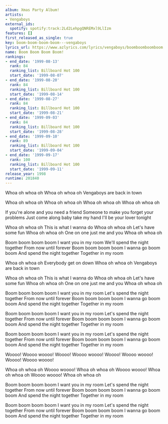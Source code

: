 ```yaml
---
album: Xmas Party Album!
artists:
- Vengaboys
external_ids:
  spotify: spotify:track:2Ld2LehpgQNREMxl9LlIzm
features: []
first_released_as_single: true
key: boom-boom-boom-boom---vengaboys
lyrics_url: https://www.azlyrics.com/lyrics/vengaboys/boomboomboomboom.html
name: Boom Boom Boom Boom!
rankings:
- end_date: '1999-08-13'
  rank: 84
  ranking_list: Billboard Hot 100
  start_date: '1999-08-07'
- end_date: '1999-08-20'
  rank: 84
  ranking_list: Billboard Hot 100
  start_date: '1999-08-14'
- end_date: '1999-08-27'
  rank: 84
  ranking_list: Billboard Hot 100
  start_date: '1999-08-21'
- end_date: '1999-09-03'
  rank: 84
  ranking_list: Billboard Hot 100
  start_date: '1999-08-28'
- end_date: '1999-09-10'
  rank: 89
  ranking_list: Billboard Hot 100
  start_date: '1999-09-04'
- end_date: '1999-09-17'
  rank: 100
  ranking_list: Billboard Hot 100
  start_date: '1999-09-11'
release_year: 1998
runtime: 201840
---
```

Whoa oh whoa oh
Whoa oh whoa oh
Vengaboys are back in town

Whoa oh whoa oh
Whoa oh whoa oh
Whoa oh whoa oh
Whoa oh whoa oh

If you're alone and you need a friend
Someone to make you forget your problems
Just come along baby take my hand
I'll be your lover tonight

Whoa oh whoa oh
This is what I wanna do
Whoa oh whoa oh
Let's have some fun
Whoa oh whoa oh
One on one just me and you
Whoa oh whoa oh

Boom boom boom boom
I want you in my room
We'll spend the night together
From now until forever
Boom boom boom boom
I wanna go boom boom
And spend the night together
Together in my room

Whoa oh whoa oh
Everybody get on down
Whoa oh whoa oh
Vengaboys are back in town

Whoa oh whoa oh
This is what I wanna do
Whoa oh whoa oh
Let's have some fun
Whoa oh whoa oh
One on one just me and you
Whoa oh whoa oh

Boom boom boom boom
I want you in my room
Let's spend the night together
From now until forever
Boom boom boom boom
I wanna go boom boom
And spend the night together
Together in my room

Boom boom boom boom
I want you in my room
Let's spend the night together
From now until forever
Boom boom boom boom
I wanna go boom boom
And spend the night together
Together in my room

Boom boom boom boom
I want you in my room
Let's spend the night together
From now until forever
Boom boom boom boom
I wanna go boom boom
And spend the night together
Together in my room

Woooo!
Woooo woooo!
Woooo!
Woooo woooo!
Woooo!
Woooo woooo!
Woooo!
Woooo woooo!

Whoa oh whoa oh
Woooo woooo!
Whoa oh whoa oh
Woooo woooo!
Whoa oh whoa oh
Woooo woooo!
Whoa oh whoa oh

Boom boom boom boom
I want you in my room
Let's spend the night together
From now until forever
Boom boom boom boom
I wanna go boom boom
And spend the night together
Together in my room

Boom boom boom boom
I want you in my room
Let's spend the night together
From now until forever
Boom boom boom boom
I wanna go boom boom
And spend the night together
Together in my room
